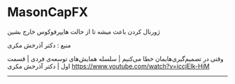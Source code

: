 # MasonCapFX

ژورنال کردن باعث میشه تا از حالت هایپرفوکوس خارج بشین

منبع : دکتر آذرخش مکری

وقتی در تصمیم‌گیری‌هایمان خطا می‌کنیم | سلسله همایش‌های توسعه‌ی فردی | قسمت اول | دکتر آذرخش مکری
https://www.youtube.com/watch?v=iccjEIk-HjM

___